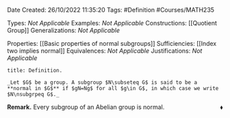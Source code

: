 <div class="topSpace"></div>

Date Created: 26/10/2022 11:35:20
Tags: #Definition #Courses/MATH235

Types: _Not Applicable_
Examples: _Not Applicable_
Constructions: [[Quotient Group]]
Generalizations: _Not Applicable_

Properties: [[Basic properties of normal subgroups]]
Sufficiencies: [[Index two implies normal]]
Equivalences: _Not Applicable_
Justifications: _Not Applicable_

``` ad-Definition
title: Definition.

_Let $G$ be a group. A subgroup $N\subseteq G$ is said to be a **normal in $G$** if $gN=Ng$ for all $g\in G$, in which case we write $N\nsubgrpeq G$._

```

**Remark.** Every subgroup of an Abelian group is normal.<span style="float:right;">$\blacklozenge$</span>
